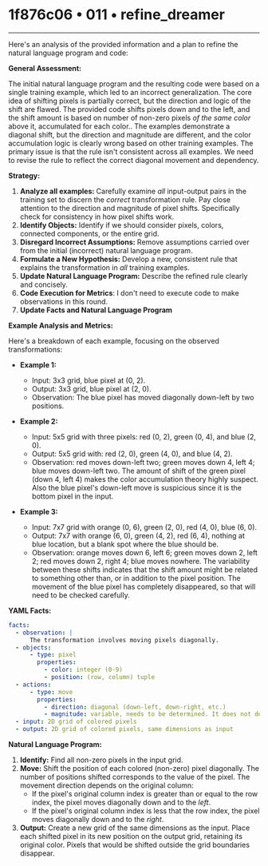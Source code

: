 # 1f876c06 • 011 • refine_dreamer

---
Here's an analysis of the provided information and a plan to refine the natural language program and code:

**General Assessment:**

The initial natural language program and the resulting code were based on a single training example, which led to an incorrect generalization. The core idea of shifting pixels is partially correct, but the direction and logic of the shift are flawed. The provided code shifts pixels down and to the left, and the shift amount is based on number of non-zero pixels *of the same color* above it, accumulated for each color.. The examples demonstrate a diagonal shift, but the direction and magnitude are different, and the color accumulation logic is clearly wrong based on other training examples. The primary issue is that the rule isn't consistent across all examples. We need to revise the rule to reflect the correct diagonal movement and dependency.

**Strategy:**

1.  **Analyze all examples:** Carefully examine *all* input-output pairs in the training set to discern the *correct* transformation rule. Pay close attention to the direction and magnitude of pixel shifts. Specifically check for consistency in how pixel shifts work.
2.  **Identify Objects:** Identify if we should consider pixels, colors, connected components, or the entire grid.
3.  **Disregard Incorrect Assumptions:** Remove assumptions carried over from the initial (incorrect) natural language program.
4.  **Formulate a New Hypothesis:** Develop a new, consistent rule that explains the transformation in *all* training examples.
5.  **Update Natural Language Program:** Describe the refined rule clearly and concisely.
6.  **Code Execution for Metrics**: I don't need to execute code to make observations in this round.
7.  **Update Facts and Natural Language Program**

**Example Analysis and Metrics:**

Here's a breakdown of each example, focusing on the observed transformations:

*   **Example 1:**

    *   Input: 3x3 grid, blue pixel at (0, 2).
    *   Output: 3x3 grid, blue pixel at (2, 0).
    *   Observation: The blue pixel has moved diagonally down-left by two positions.
*   **Example 2:**

    *   Input: 5x5 grid with three pixels: red (0, 2), green (0, 4), and blue (2, 0).
    *   Output: 5x5 grid with: red (2, 0), green (4, 0), and blue (4, 2).
    *   Observation: red moves down-left two; green moves down 4, left 4; blue moves down-left two. The amount of shift of the green pixel (down 4, left 4) makes the color accumulation theory highly suspect. Also the blue pixel's down-left move is suspicious since it is the bottom pixel in the input.
*   **Example 3:**

    *   Input: 7x7 grid with orange (0, 6), green (2, 0), red (4, 0), blue (6, 0).
    *   Output: 7x7 with orange (6, 0), green (4, 2), red (6, 4), nothing at blue location, but a blank spot where the blue should be.
    *   Observation: orange moves down 6, left 6; green moves down 2, left 2; red moves down 2, right 4; blue moves nowhere. The variability between these shifts indicates that the shift amount might be related to something other than, or in addition to the pixel position. The movement of the blue pixel has completely disappeared, so that will need to be checked carefully.

**YAML Facts:**

```yaml
facts:
  - observation: |
      The transformation involves moving pixels diagonally.
  - objects:
      - type: pixel
        properties:
          - color: integer (0-9)
          - position: (row, column) tuple
  - actions:
      - type: move
        properties:
          - direction: diagonal (down-left, down-right, etc.)
          - magnitude: variable, needs to be determined. It does not depend on the number of colors above it.
  - input: 2D grid of colored pixels
  - output: 2D grid of colored pixels, same dimensions as input

```

**Natural Language Program:**

1.  **Identify:** Find all non-zero pixels in the input grid.
2.  **Move:** Shift the position of each colored (non-zero) pixel diagonally. The number of positions shifted corresponds to the value of the pixel. The movement direction depends on the original column:
    *   If the pixel's original column index is greater than or equal to the row index, the pixel moves diagonally down and to the *left*.
    *   If the pixel's original column index is less that the row index, the pixel moves diagonally down and to the *right*.
3.  **Output:** Create a new grid of the same dimensions as the input. Place each shifted pixel in its new position on the output grid, retaining its original color. Pixels that would be shifted outside the grid boundaries disappear.


